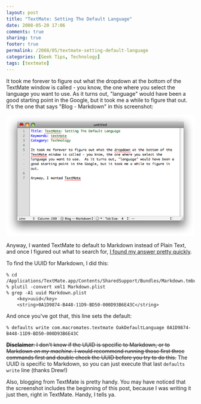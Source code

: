 ```yaml
---
layout: post
title: "TextMate: Setting The Default Language"
date: 2008-05-20 17:06
comments: true
sharing: true
footer: true
permalink: /2008/05/textmate-setting-default-language
categories: [Geek Tips, Technology]
tags: [textmate]
---
```

It took me forever to figure out what the dropdown at the bottom of the TextMate window is called - you know, the one where you select the language you want to use.  As it turns out, "language" would have been a good starting point in the Google, but it took me a while to figure that out.  It's the one that says "Blog - Markdown" in this screenshot:

![TextMate Screenshot](/files/uploads/2008/05/textmate-screenshot.png)

Anyway, I wanted TextMate to default to Markdown instead of Plain Text, and once I figured out what to search for, [I found my answer pretty quickly](http://lists.macromates.com/pipermail/textmate/2006-February/008276.html).

To find the UUID for Markdown, I did this:

	% cd /Applications/TextMate.app/Contents/SharedSupport/Bundles/Markdown.tmbundle/Syntaxes/
	% plutil -convert xml1 Markdown.plist 
	% grep -A1 uuid Markdown.plist 
		<key>uuid</key>
		<string>0A1D9874-B448-11D9-BD50-000D93B6E43C</string>

And once you've got that, this line sets the default:

	% defaults write com.macromates.textmate OakDefaultLanguage 0A1D9874-B448-11D9-BD50-000D93B6E43C

<strike>**Disclaimer**: I don't know if the UUID is specific to Markdown, or to Markdown *on my machine*.  I would recommend running those first three commands first and double check the UUID before you try to do this.</strike>  The UUID is specific to Markdown, so you can just execute that last `defaults write` line (thanks Drew!)

Also, blogging from TextMate is pretty handy.  You may have noticed that the screenshot includes the beginning of this post, because I was writing it just then, right in TextMate.  Handy, I tells ya.